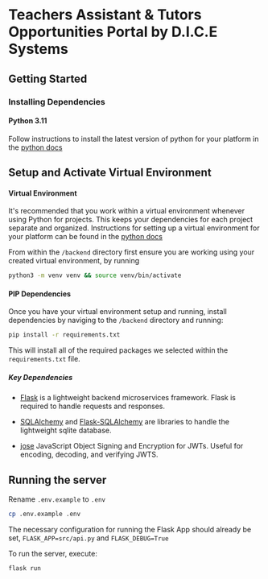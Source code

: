 # Teachers Assistant & Tutors Opportunities Portal by D.I.C.E Systems

## Getting Started

### Installing Dependencies

#### Python 3.11

Follow instructions to install the latest version of python for your platform in the [python docs](https://docs.python.org/3/using/unix.html#getting-and-installing-the-latest-version-of-python)


## Setup and Activate Virtual Environment
#### Virtual Environment

It's recommended that you work within a virtual environment whenever using Python for projects. This keeps your dependencies for each project separate and organized. Instructions for setting up a virtual environment for your platform can be found in the [python docs](https://packaging.python.org/guides/installing-using-pip-and-virtual-environments/)

From within the `/backend` directory first ensure you are working using your created virtual environment, by running

```bash
python3 -m venv venv && source venv/bin/activate
```

#### PIP Dependencies

Once you have your virtual environment setup and running, install dependencies by naviging to the `/backend` directory and running:

```bash
pip install -r requirements.txt
```

This will install all of the required packages we selected within the `requirements.txt` file.

##### Key Dependencies

- [Flask](http://flask.pocoo.org/) is a lightweight backend microservices framework. Flask is required to handle requests and responses.

- [SQLAlchemy](https://www.sqlalchemy.org/) and [Flask-SQLAlchemy](https://flask-sqlalchemy.palletsprojects.com/en/2.x/) are libraries to handle the lightweight sqlite database.

- [jose](https://python-jose.readthedocs.io/en/latest/) JavaScript Object Signing and Encryption for JWTs. Useful for encoding, decoding, and verifying JWTS.

## Running the server

Rename `.env.example` to `.env`
```bash
cp .env.example .env
```
The necessary configuration for running the Flask App should already be set, `FLASK_APP=src/api.py` and `FLASK_DEBUG=True`

To run the server, execute:

```bash
flask run
```
